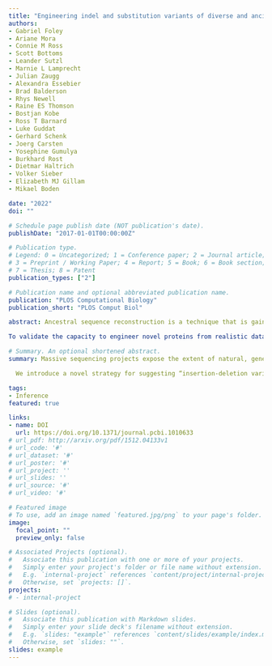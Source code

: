 ```yaml
---
title: "Engineering indel and substitution variants of diverse and ancient enzymes using Graphical Representation of Ancestral Sequence Predictions (GRASP)"
authors:
- Gabriel Foley 
- Ariane Mora 
- Connie M Ross 
- Scott Bottoms 
- Leander Sutzl 
- Marnie L Lamprecht 
- Julian Zaugg 
- Alexandra Essebier 
- Brad Balderson 
- Rhys Newell 
- Raine ES Thomson 
- Bostjan Kobe 
- Ross T Barnard 
- Luke Guddat 
- Gerhard Schenk 
- Joerg Carsten 
- Yosephine Gumulya 
- Burkhard Rost 
- Dietmar Haltrich 
- Volker Sieber 
- Elizabeth MJ Gillam 
- Mikael Boden

date: "2022"
doi: ""

# Schedule page publish date (NOT publication's date).
publishDate: "2017-01-01T00:00:00Z"

# Publication type.
# Legend: 0 = Uncategorized; 1 = Conference paper; 2 = Journal article;
# 3 = Preprint / Working Paper; 4 = Report; 5 = Book; 6 = Book section;
# 7 = Thesis; 8 = Patent
publication_types: ["2"]

# Publication name and optional abbreviated publication name.
publication: "PLOS Computational Biology"
publication_short: "PLOS Comput Biol"

abstract: Ancestral sequence reconstruction is a technique that is gaining widespread use in molecular evolution studies and protein engineering. Accurate reconstruction requires the ability to handle appropriately large numbers of sequences, as well as insertion and deletion (indel) events, but available approaches exhibit limitations. To address these limitations, we developed Graphical Representation of Ancestral Sequence Predictions (GRASP), which efficiently implements maximum likelihood methods to enable the inference of ancestors of families with more than 10,000 members. GRASP implements partial order graphs (POGs) to represent and infer insertion and deletion events across ancestors, enabling the identification of building blocks for protein engineering.

To validate the capacity to engineer novel proteins from realistic data, we predicted ancestor sequences across three distinct enzyme families: glucose-methanol-choline (GMC) oxidoreductases, cytochromes P450, and dihydroxy/sugar acid dehydratases (DHAD). All tested ancestors demonstrated enzymatic activity. Our study demonstrates the ability of GRASP (1) to support large data sets over 10,000 sequences and (2) to employ insertions and deletions to identify building blocks for engineering biologically active ancestors, by exploring variation over evolutionary time.

# Summary. An optional shortened abstract.
summary: Massive sequencing projects expose the extent of natural, genetic diversity. Here, we describe a method with capacity to perform ancestor sequence reconstruction from data sets in excess of 10,000 sequences, poised to recover ancestral diversity, including the evolutionary events that determine present-time biological function and structure.

  We introduce a novel strategy for suggesting “insertion-deletion variants” that are distinct from, but can be explored alongside, substitution variants for creating ancestral libraries. We demonstrate how insertions and deletions can be used as building blocks to form “hybrid ancestors”; based on this strategy, we synthesise ancestor variants, with varying enzymatic activities, for wide-ranging applications in the biotechnology sector. 

tags:
- Inference
featured: true

links:
- name: DOI
  url: https://doi.org/10.1371/journal.pcbi.1010633
# url_pdf: http://arxiv.org/pdf/1512.04133v1
# url_code: '#'
# url_dataset: '#'
# url_poster: '#'
# url_project: ''
# url_slides: ''
# url_source: '#'
# url_video: '#'

# Featured image
# To use, add an image named `featured.jpg/png` to your page's folder. 
image:
  focal_point: ""
  preview_only: false

# Associated Projects (optional).
#   Associate this publication with one or more of your projects.
#   Simply enter your project's folder or file name without extension.
#   E.g. `internal-project` references `content/project/internal-project/index.md`.
#   Otherwise, set `projects: []`.
projects:
# - internal-project

# Slides (optional).
#   Associate this publication with Markdown slides.
#   Simply enter your slide deck's filename without extension.
#   E.g. `slides: "example"` references `content/slides/example/index.md`.
#   Otherwise, set `slides: ""`.
slides: example
---
```


